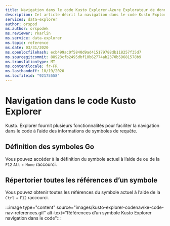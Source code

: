 ```yaml
---
title: Navigation dans le code Kusto Explorer-Azure Explorateur de données | Microsoft Docs
description: Cet article décrit la navigation dans le code Kusto Explorer dans Azure Explorateur de données.
services: data-explorer
author: orspod
ms.author: orspodek
ms.reviewer: rkarlin
ms.service: data-explorer
ms.topic: reference
ms.date: 03/31/2020
ms.openlocfilehash: ecb499ac0f5840d9ad415179788db118257f35d7
ms.sourcegitcommit: 88923cfb2495dbf10b62774ab2370b59681578b9
ms.translationtype: MT
ms.contentlocale: fr-FR
ms.lasthandoff: 10/19/2020
ms.locfileid: "92175558"
---
```

# <a name="kusto-explorer-code-navigation"></a>Navigation dans le code Kusto Explorer

Kusto. Explorer fournit plusieurs fonctionnalités pour faciliter la navigation dans le code à l’aide des informations de symboles de requête.

## <a name="go-to-symbol-definition"></a>Définition des symboles Go

Vous pouvez accéder à la définition du symbole actuel à l’aide de ou de la `F12` `Alt` + `Home` raccourci.

## <a name="list-all-references-of-a-symbol"></a>Répertorier toutes les références d’un symbole

Vous pouvez obtenir toutes les références du symbole actuel à l’aide de la `Ctrl` + `F12` raccourci.

:::image type="content" source="images/kusto-explorer-codenav/ke-code-nav-references.gif" alt-text="Références d’un symbole Kusto Explorer navigation dans le code":::